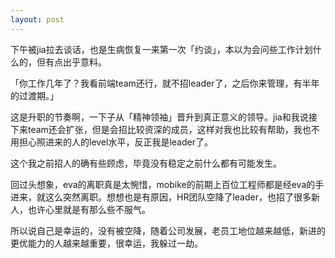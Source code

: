 ```yaml
---
layout: post
---
```


下午被jia拉去谈话，也是生病恢复一来第一次「约谈」，本以为会问些工作计划什么的，但有点出乎意料。

「你工作几年了？我看前端team还行，就不招leader了，之后你来管理，有半年的过渡期。」

这是升职的节奏啊，一下子从「精神领袖」晋升到真正意义的领导。jia和我说接下来team还会扩张，但是会招比较资深的成员，这样对我也比较有帮助，我也不用担心照进来的人的level水平，反正我是leader了。

这个我之前招人的确有些顾虑，毕竟没有稳定之前什么都有可能发生。

回过头想象，eva的离职真是太惋惜，mobike的前期上百位工程师都是经eva的手进来，就这么突然离职。想想也是有原因，HR团队空降了leader，也招了很多新人，也许心里就是有那么些不服气。

所以说自己是幸运的，没有被空降，随着公司发展，老员工地位越来越低，新进的更优能力的人越来越重要，很幸运，我躲过一劫。